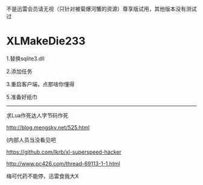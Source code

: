不是迅雷会员请无视（只针对被菊爆河蟹的资源）尊享版试用，其他版本没有测试过

XLMakeDie233
===========

1.替换sqlite3.dll

2.添加任务

3.重启客户端，点那啥你懂得

5.准备好纸巾




------

求Lua作死达人字节码作死

http://blog.mengsky.net/525.html

(内部人员当没看见吧

https://github.com/lkrb/xl-superspeed-hacker

http://www.pc426.com/thread-69113-1-1.html




梅可代药不能停，迅雷食我大X
